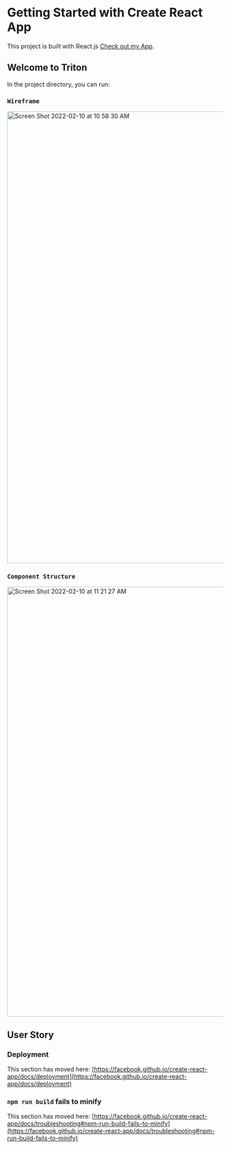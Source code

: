 # Getting Started with Create React App

This project is built with React.js  [Check out my App](https://flamboyant-shaw-2995f0.netlify.app/).

## Welcome to Triton

In the project directory, you can run:

### `Wireframe`
<img width="1055" alt="Screen Shot 2022-02-10 at 10 58 30 AM" src="https://user-images.githubusercontent.com/95841682/154320582-dac92dd4-d9c5-45a8-a9ce-7b2757649da8.png">




### `Component Structure`

<img width="1004" alt="Screen Shot 2022-02-10 at 11 21 27 AM" src="https://user-images.githubusercontent.com/95841682/154320425-588edfcf-c44b-4ca1-a419-ef0935b2fc95.png">



## User Story
### Deployment

This section has moved here: [https://facebook.github.io/create-react-app/docs/deployment](https://facebook.github.io/create-react-app/docs/deployment)

### `npm run build` fails to minify

This section has moved here: [https://facebook.github.io/create-react-app/docs/troubleshooting#npm-run-build-fails-to-minify](https://facebook.github.io/create-react-app/docs/troubleshooting#npm-run-build-fails-to-minify)
